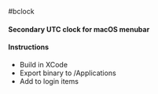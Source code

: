 #bclock

#### Secondary UTC clock for macOS menubar

#### Instructions
- Build in XCode
- Export binary to /Applications
- Add to login items